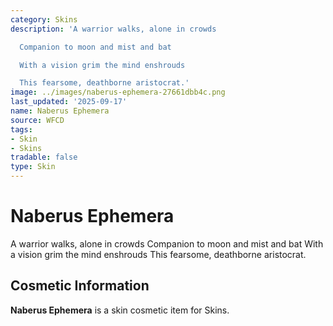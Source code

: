 ```yaml
---
category: Skins
description: 'A warrior walks, alone in crowds

  Companion to moon and mist and bat

  With a vision grim the mind enshrouds

  This fearsome, deathborne aristocrat.'
image: ../images/naberus-ephemera-27661dbb4c.png
last_updated: '2025-09-17'
name: Naberus Ephemera
source: WFCD
tags:
- Skin
- Skins
tradable: false
type: Skin
---
```


# Naberus Ephemera

A warrior walks, alone in crowds
Companion to moon and mist and bat
With a vision grim the mind enshrouds
This fearsome, deathborne aristocrat.

## Cosmetic Information

**Naberus Ephemera** is a skin cosmetic item for Skins.

